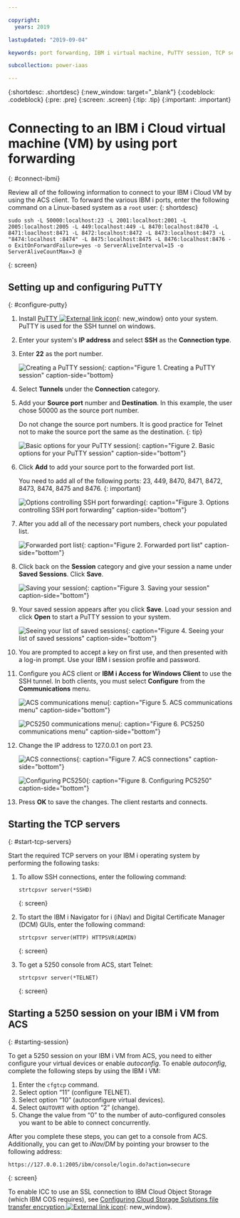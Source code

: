 ```yaml
---

copyright:
  years: 2019

lastupdated: "2019-09-04"

keywords: port forwarding, IBM i virtual machine, PuTTY session, TCP servers

subcollection: power-iaas

---
```


{:shortdesc: .shortdesc}
{:new_window: target="_blank"}
{:codeblock: .codeblock}
{:pre: .pre}
{:screen: .screen}
{:tip: .tip}
{:important: .important}

# Connecting to an IBM i Cloud virtual machine (VM) by using port forwarding
{: #connect-ibmi}

Review all of the following information to connect to your IBM i Cloud VM by using the ACS client. To forward the various IBM i ports, enter the following command on a Linux-based system as a `root` user:
{: shortdesc}

```shell
sudo ssh -L 50000:localhost:23 -L 2001:localhost:2001 -L 2005:localhost:2005 -L 449:localhost:449 -L 8470:localhost:8470 -L 8471:loaclhost:8471 -L 8472:localhost:8472 -L 8473:localhost:8473 -L "8474:localhost :8474" -L 8475:localhost:8475 -L 8476:localhost:8476 -o ExitOnForwardFailure=yes -o ServerAliveInterval=15 -o ServerAliveCountMax=3 @
```
{: screen}

## Setting up and configuring PuTTY
{: #configure-putty}

1. Install [PuTTY ![External link icon](../icons/launch-glyph.svg "External link icon")](https://www.putty.org/){: new_window} onto your system. PuTTY is used for the SSH tunnel on windows.
2. Enter your system's **IP address** and select **SSH** as the **Connection type**.
3. Enter **22** as the port number.

    ![Creating a PuTTY session](./images/putty-configure.png "Creating a PuTTY session"){: caption="Figure 1. Creating a PuTTY session" caption-side="bottom}

4. Select **Tunnels** under the **Connection** category.
5. Add your **Source port** number and **Destination**. In this example, the user chose 50000 as the source port number.

    Do not change the source port numbers. It is good practice for Telnet not to make the source port the same as the destination.
    {: tip}

    ![Basic options for your PuTTY session](./images/putty-ssh-tunneling.png "Basic options for your PuTTY session"){: caption="Figure 2. Basic options for your PuTTY session" caption-side="bottom"}

6. Click **Add** to add your source port to the forwarded port list.

    You need to add all of the following ports: 23, 449, 8470, 8471, 8472, 8473, 8474, 8475 and 8476.
    {: important}

    ![Options controlling SSH port forwarding](./images/putty-add-ssh-tunnel.png "Options controlling SSH port forwarding"){: caption="Figure 3. Options controlling SSH port forwarding" caption-side="bottom"}

7. After you add all of the necessary port numbers, check your populated list.

    ![Forwarded port list](./images/putty-ssh-tunneling-list.png "Forwarded port list"){: caption="Figure 2. Forwarded port list" caption-side="bottom"}

8. Click back on the **Session** category and give your session a name under **Saved Sessions**. Click **Save**.

    ![Saving your session](./images/putty-save-session.png "Saving your session"){: caption="Figure 3. Saving your session" caption-side="bottom"}

9. Your saved session appears after you click **Save**. Load your session and click **Open** to start a PuTTY session to your system.

    ![Seeing your list of saved sessions](./images/putty-load-sesson.png "Seeing your list of saved sessions"){: caption="Figure 4. Seeing your list of saved sessions" caption-side="bottom"}

10. You are prompted to accept a key on first use, and then presented with a log-in prompt. Use your IBM i session profile and password.
11. Configure you ACS client or **IBM i Access for Windows Client** to use the SSH tunnel. In both clients, you must select **Configure** from the **Communications** menu.

    ![ACS communications menu](./images/putty-acs.png "ACS communications menu"){: caption="Figure 5. ACS communications menu" caption-side="bottom"}

    ![PC5250 communications menu](./images/putty-pc5250.png "PC5250 communications menu"){: caption="Figure 6. PC5250 communications menu" caption-side="bottom"}

12. Change the IP address to 127.0.0.1 on port 23.

    ![ACS connections](./images/putty-acs-destination.png "ACS connections"){: caption="Figure 7. ACS connections" caption-side="bottom"}

    ![Configuring PC5250](./images/putty-pc5250-destination.png "Configuring PC5250"){: caption="Figure 8. Configuring PC5250" caption-side="bottom"}

13. Press **OK** to save the changes. The client restarts and connects.

## Starting the TCP servers
{: #start-tcp-servers}

Start the required TCP servers on your IBM i operating system by performing the following tasks:

1. To allow SSH connections, enter the following command:

    ```shell
    strtcpsvr server(*SSHD)
    ```
    {: screen}

2. To start the IBM i Navigator for i (iNav) and Digital Certificate Manager (DCM) GUIs, enter the following command:

    ```shell
    strtcpsvr server(HTTP) HTTPSVR(ADMIN)

    ```
    {: screen}

3. To get a 5250 console from ACS, start Telnet:

    ```shell
    strtcpsvr server(*TELNET)
    ```
    {: screen}

## Starting a 5250 session on your IBM i VM from ACS
{: #starting-session}

To get a 5250 session on your IBM i VM from ACS, you need to either configure
your virtual devices or enable _autoconfig_. To enable _autoconfig_, complete the following steps by using the IBM i VM:

1. Enter the `cfgtcp` command.
2. Select option “11” (configure TELNET).
3. Select option “10” (autoconfigure virtual devices).
4. Select `QAUTOVRT` with option “2” (change).
5. Change the value from “0” to the number of auto-configured consoles you want to be able to connect concurrently.

After you complete these steps, you can get to a console from ACS. Additionally, you can get to _iNav/DM_ by pointing your browser to the following address:

```shell
https://127.0.0.1:2005/ibm/console/login.do?action=secure
```
{: screen}

To enable ICC to use an SSL connection to IBM Cloud Object Storage (which IBM COS requires), see [Configuring Cloud Storage Solutions file transfer encryption ![External link icon](../icons/launch-glyph.svg "External link icon")](https://www.ibm.com/support/knowledgecenter/en/ssw_ibm_i_72/icc/topics/iccutsk_config_ssl.htm){: new_window}.
